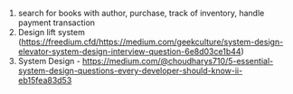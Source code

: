 
1. search for books with author, purchase, track of inventory, handle payment transaction
2. Design lift system (https://freedium.cfd/https://medium.com/geekculture/system-design-elevator-system-design-interview-question-6e8d03ce1b44)
3.  System Design - https://medium.com/@choudharys710/5-essential-system-design-questions-every-developer-should-know-ii-eb15fea83d53